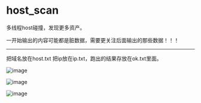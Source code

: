 # host_scan

多线程host碰撞，发现更多资产。

一开始输出的内容可能都是脏数据，需要更关注后面输出的那些数据！！！

*********

把域名放在host.txt 把ip放在ip.txt，跑出的结果存放在ok.txt里面。

![image](https://user-images.githubusercontent.com/30351807/124202676-6f1a8980-db0d-11eb-90ba-c7fd8598e984.png)

![image](https://user-images.githubusercontent.com/30351807/124203493-6d51c580-db0f-11eb-9b6c-c101f7119844.png)

![image](https://user-images.githubusercontent.com/30351807/124203765-07197280-db10-11eb-9ae6-b022654ad3b2.png)

